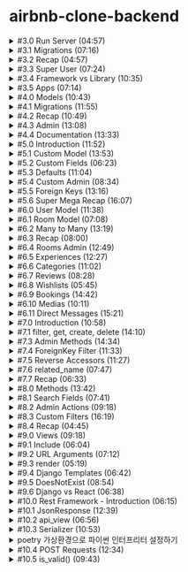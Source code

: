 # airbnb-clone-backend

<details>
<summary> #3.0 Run Server (04:57)
</summary>

**서버 키는 법**

airbnb-clone-backend 폴더 위치 아래에서 터미널을 킨 후 `poetry shell`로 `django` 가상환경으로 들어가준다.
그 다음 `python manage.py runserver` 명령어를 터미널에서 실행해준다.

**서버 닫는 법**

`Ctrl + C`로 중지한다.

</details>

<details>
<summary>
#3.1 Migrations (07:16)
</summary>

**admin page**

/admin/ 페이지로 가려함.

- /admin/ 페이지가 접속이 안되는 경우
  DB에 django_session 이라는 테이블이 없기 때문이다.

서버를 열면서 생긴 'db.sqlite3' 폴더는 DB파일인데 비어있다.

- migration 작업을 통해 문제 해결
  migration은 DB의 state를 수정하는 작업을 의미한다.

  ![Alt text](img/1.png)

  18개의 migration이 있다.

  `python manage.py migrate` 명령어를 터미널에 실행시켜 문제를 해결한다.

  ![Alt text](img/2.png)

- /admin/ 페이지 로그인 시 로그인 오류화면을 볼 수 있음

![Alt text](img/3.png)

</details>

<details>
<summary>
#3.2 Recap (04:57)
</summary>

**migration**

migration 파일에는 DB를 변화시킬 수 있는 python 코드가 들어있다.

이중에는 `auth-user`파일이 있을 것이다. 유저 저장 테이블이다.

</details>

<details>
<summary>
#3.3 Super User (07:24)
</summary>

**관리자 페이지**

터미널을 하나 더 열고 `django` 가상환경으로 들어가준 뒤 `python manage.py createsuperuser`를 실행한다.

비밀번호 설정 시 유효성 검사를 자동으로 해줌을 볼 수 있다.

![Alt text](img/4.png)

`/admin/`으로 들어가 설정한 아이디 비번을 입력하면 관리자 페이지를 볼 수 있다.

![Alt text](img/5.png)

관리자 페이지에서 본인 계정의 비밀번호 변경, 다른 유저의 비밀번호 변경, 유저생성, 그룹생성 등의 작업을 할 수 있다.

</details>

<details>
<summary>
#3.4 Framework vs Library (10:35)
</summary>

**라이브러리와 프레임워크의 차이 설명**

우리가 import를 통해 `라이브러리`를 호출한다.

`프레임워크`는 우리가 쓴 코드를 호출한다.

config폴더의 `setting.py` 파일의 내용을 수정함으로써 사용자의 코드에 맞춰 웹페이지의 내용이 바뀌는 것을 볼 수 있다.

![Alt text](img/6.png)

(프레임워크의 특징이다)

</details>

<details>
<summary>
#3.5 Apps (07:14)
</summary>

**장고의 프로젝트는 application들로 이루어져 있다**

Airbnb를 예시로 든다.

(`room`)숙소 정보와 (`user`)숙소 주인정보나 고객정보를 위한 로직을 같은 파일에 두지 않고 따로 둘 것이다.

`room`을 업로드하고 수정하고 삭제하는 등의 로직과 정보를 DB에 저장하고 변경사항을 적용해야한다.

`user`들이 소통하고 본인의 숙소페이지를 관리하고 본인의 예약정보를 관리하고, DB에 정보를 저장하고 변경사항을 적용해야한다.

</details>

<details>
<summary>
#4.0 Models (10:43)
</summary>

**장고의 프로젝트는 application들로 이루어져 있다**

django가상환경에서 다음 명령어를 터미널에 입력한다.
`python manage.py startapp 어플리케이션_이름`

'어플리케이션\_이름'에 해당하는 폴더가 만들어진다.

house 어플리케이션에 대한 데이터의 detail을 `models.py`에 작성한다.

파일을 수정하고 저장하여도 자동으로 서버가 재시작 되지 않는데 django가 아직 house 어플리케이션에 대해 모르기 때문이다.

config폴더의 `setting.py`파일에 `INSTALLED_APPS`에 우리가 만든 어플리케이션을 추가한다.
![Alt text](img/7.png)

`"houses.apps.HousesConfig"` 추가하기

</details>

<details>
<summary>
#4.1 Migrations (11:55)
</summary>

**Migrations**

django는 자동으로 admin 패널을 우리의 데이터로 생성해준다.

house폴더 아래에 있는 `admin.py`파일에 다음코드를 추가해준다.

```python
@admin.register(House)
class HouseAdmin(admin.ModelAdmin):
    pass
```

House라는 모델을 추가해주는 것을 볼 수 있다.

![Alt text](img/8.png)

하지만 눌러보면 table이 없다는 오류가 뜬다.

직접 migration을 함으로써 table을 만들어 줄 수 있다.

새로운 터미널을 열고 django가상환경상태에 진입한 후, `python manage.py makemigrations` 명령어를 입력한다.

![Alt text](img/9.png)

house 폴더 아래에 migration 폴더가 생겼고, 그 안에 '0001_initial.py'파일이 생겼다.

![Alt text](img/10.png)

변경된 데이터베이스를 적용하기 위해 `python manage.py migrate` 명령어를 입력해준다.

![Alt text](img/11.png)

그러면 이제 Houses를 눌렀을 때 migrate한 데이터베이스가 보인다.

![Alt text](img/12.png)

'ADD HOUSE' 버튼을 눌러 예전에 미리 설정해두었던 db자료형에 맞춰 내용을 추가할 수 있다.

![Alt text](img/13.png)

Houses에 내용물을 하나 추가하고 서버를 껐다키면 전에 추가했었던 내용이 살아있는 것을 확인할 수 있다.

![Alt text](img/14.png)

</details>

<details>
<summary>#4.2 Recap (10:49)</summary>

기존에 설치된 앱과 새로만들어 추가한 앱을 분리하여 따로 합쳐준다.

`INSTALLED_APPS = SYSTEM_APPS + CUSTOM_APPS`

migration을 테스트해보기위해 house폴더 아래에 있는 `models.py`에서 'price'를 'price_per_night'로 바꾼 후 변경사항을 적용시키기 위해 migration을 해준다.

![Alt text](img/15.png)

migration폴더 아래에 새로운 파이썬 파일이 생기고 변경사항이 기록된다.

![Alt text](img/16.png)

변경사항을 `python manage.py makemigrations`로 등록해주고, `python manage.py migrate`로 적용해준다.

![Alt text](img/17.png)

적용된 모습이다.

</details>

<details>
<summary>#4.3 Admin (13:08)</summary>

**admin 패널 추가설정하기**

admin패널에 들어가면 Houses 클래스로부터 만들어진 항목의 이름이 'House object(1)' 로 보인다.

model.py에서 House클래스에 `__str__()` 메소드를 수정해줌으로써 우리가 원하는 형태로 보이게 할 수 있다.

```
    def __str__(self):
        return self.name
```

admin.py에서 `list_display=[]`에 데이터 속성이름을 적어주면 해당 속성들을 미리보기 가능하다.

```
    list_display = [
        "name",
        "price_per_night",
        "address",
        "pets_allowed",
    ]
```

`list_filter=[]`를 추가해주면 오른쪽에 필터목록을 볼 수 있다.

![Alt text](img/18.png)

```
    list_filter = [
        "price_per_night",
        "pets_allowed",
    ]
```

`    search_fields = ["address"]`이 코드를 추가 함으로써 주소를 기준으로 검색할 수 있는 검색창이 생긴다.

`"address_startwith"`를 집어넣으면 검색키워드로 시작하는 것만 뜨고, 그냥 `"address"`만 넣으면 키워드가 중간에 들어있어도 모두 검색된다.

</details>

<details>
<summary>#4.4 Documentation (13:33)</summary>

**Documentation**

[장고문서](https://docs.djangoproject.com/en/4.2/ref/models/fields/)

Documents를 통해 admin패널에서 도움말, 데이터 이름, 데이터 숨기기, 리스트상태에서 수정가능하게 하기 등등의 많은 기능을 적은 코드로 사용할 수 있다.

It's insane~

</details>

<details>
<summary>#5.0 Introduction (11:52)</summary>

**User Applications 환경설정\_0**

인터프리트 설정을 poetry환경으로 잡아준다.

그러면 django 임포트할때 밑에 경고물결줄이 안뜬다.

</details>

<details>
<summary>#5.1 Custom Model (13:53)</summary>

**User Applications 환경설정\_1**

[Documents Link](https://docs.djangoproject.com/en/4.2/topics/auth/customizing/#substituting-a-custom-user-model)

`python manage.py startapp users`로 새로운 커스텀 유저를 만들어준다.

기존 유저의 모든 것을 상속받아야함.

1.  `AbstractUser`의 모든 것을 상속받은 `User`를 커스터마이징하고,

2.  커스터마이징한 `User`를 Django에게 사용하겠다고 인지시켜야한다.

    2-1. 링크에서 추가해야하는 코드를 `setting.py`에 추가한다.

    2-2. user application을 설치해야하므로 `CUSTOM_APPS`에 추가해준다.

    2-3. 커스텀 USER를 만들었는데 이미 옛날에 만들어둔 USER와 충돌을 일으키기 때문에 서버를 끄고 DB를 삭제해준다. "db.sqlite3"을 삭제한다. 서버 재실행해준다.

    2-4. 그리고 houses에 있는 migrations 파일도 지워준다.(0001\_.... 이렇게 생긴 파일들). (폴더와 `__init__.py` 파일은 살려둠)

    2-5. `python manage.py makemigrations`를 해준다.

    ![Alt text](img/19.png)

    2-6. `python manage.py migrate`로 새정보로 업데이트해주고, 동기화된다.

3.  user모델을 admin패널에 추가한다.

    3.1 users폴더에 admin.py에 내용을 추가해준다.

    3.2 다시 페이지를 리로드하면 로그인을 다시해야하는데, DB를 지웠기 때문에 세션이 종료된 것이고, user로 새로 생성해 줘야한다.

    따라서 `python manage.py createsuperuser`로 user계정을 새로 만들어준다.

![Alt text](img/20.png)

유저가 분리되어 보인다. 이전에는 Groups와 같이 있었다.

</details>

<details>
<summary>#5.2 Custom Fields (06:23)</summary>

**Custom User Model**

파이썬 코드에 있는 모델 구조와 DB구조를 서로 동기화 하기 위해 추가작업(기본값 넣어주기 등의 작업)을 해줘야 한다.

만약 'is_host'필드에 기본값을 지정해주지 않고 `python manage.py makemigrations`를 해주면 동기화를 위한 오류를 발생시킬 것이다.

![Alt text](img/21.png)

추가한 'is_host' 필드는 기본값없이 Nill 값으로 추가가 불가능하다는 오류이다.

옵션1. 일회성 기본값제공하기. 하지만 기존 행들의 이 열 값들이 모두 null값이 된다.

옵션2. 이 작업을 중지하고 models.py에서 기본값을 지정해준다.

2번을 선택하여 추가작업을 해줄 것이다.

</details>

<details>
<summary>#5.3 Defaults (11:04)</summary>

**Adding Default**

DB를 수정하여 기존에 있었던 필드가 사라지면 원래 있어야 할 것이 없어져서 오류가 발생한다.

default 값이 필요한 필드에 default값을 넣어주고 makemigrations를 해준다.

웹에서 유저를 클릭하여 들어가보자.

하지만 필드가 non-editable 상태여서 오류가 발생하는 것을 볼 수 있다.

다음 강의에서 해결한다.

</details>

<details>
<summary>#5.4 Custom Admin (08:34)</summary>

**Admin pages modify**

어드민 페이지를 수정하였다.

</details>
<details>
<summary>#5.5 Foreign Keys (13:16)</summary>

**유저 연동시키기(model연결시키기)**

ForeignKey를 사용하여 사용자를 연결한다.

만약 사용자가 지워지면 어떻게 처리할 것인지 정해주어야만 한다.

NULL로 처리해줄 수 있다. 하지만 그 유저가 만든 house가 주인이 없는 채로 남아있으면 안됨으로 house도 같이 delete해주기 위한 CASCADE를 쓴다. `on_delete=models.CASCADE`

그 다음 db.sqlite3과 migrations 폴더에 있는 파일들을 모두 지워준다.(`__init__.py` 빼고)

초기화 해주는 과정이다.

초기화가 되었기 때문에 makemigrations, migrate, createsuperuser를 다 해준다.(jeongyeon, 123)

웹페이지에 들어가서 house에 추가를 해주면 아래에 새로운 필드가 생긴 것을 확인할 수 있다.

![Alt text](img/23.png)

박스를 클릭하면 사용자를 선택해줄 수 있다. 초기여서 '-----'와 'jeongyeon' 2개만 있다.

house가 user의 ForeignKey를 가지고 있다고 알려주었기 때문에 models를 연결할 수 있었다.

PositiveIntegerField를 사용하게되면 단순히 숫자를 저장하기만 한다. 하지만 ForeignKey를 사용하면 Django에게 참조하고 싶은 model을 알려줌으로써 연결을 해준다.

</details>

<details>
<summary>#5.6 Super Mega Recap (16:07)</summary>

**관계형DB를 Django에서 다루기**

사용자를 예시로 user테이블과 house테이블을 연결하였다.

만약 user테이블에있는 user가 하나 사라진다면, 그 user와 연관된 house를 어떻게 처리할 것인지가 문제가 된다.

house를 같이 삭제시키는 방법과 house의 user정보를 null로 만들어버리는 방법 2가지가 있다.

extensions에서 sqlite viewer를 설치하면 django의 sqlite db를 시각화해서 볼 수 있다.

다음에 model들을 생성할 것이기 때문에 house폴더를 삭제시켰다. 그리고 setting.py에서 custom_apps에 있는 house도 지워준다.

그다음 migration폴더에 있는 것도 지워서 초기화 해준다.

</details>
<details>
<summary>#6.0 User Model (11:38)</summary>

**최종 프로젝트에서 사용할 model만들기**

user 모델을 확장하였음

</details>
<details>
<summary>#6.1 Room Model (07:08)</summary>

**최종 프로젝트에서 사용할 model만들기**

rooms 모델을 새로 만들어줌

콘솔창에 `python manage.py startapp rooms`를 쳐서 새 모델을 만들어 주고, Config폴더에 있는 settings.py에 CUTSTOM_APPS에 `"rooms.apps.RoomsConfig",` 을 추가한다.

many-to-many 것들을 위해 나머지는 다음강의에

</details>
<details>
<summary>#6.2 Many to Many (13:19)</summary>

**최종 프로젝트에서 사용할 model만들기**

many to many 의 의미를 알기 위해서는 Many to one, One to many의 의미를 알아야 한다.

- room1, room2, room3 -> user1 (Many to one)

- user1 -> room1, room2, room3 (One to many)

Amenty model이 many to many relationship을 가진다.

Amenity1, Amenity2, Amenity3 => room1, room2, room3

그리고 반복을 피하기 위해서 생성된 날짜, 변경수정된 날짜를 저장하는 필드를 하나 만들어준다.

여기서 `auto_now_add=True`를 해주게 되는데 처음 생성되었을 때 날짜를 넣어주는 기능이다.

update는 `auto_now=True`를 넣어줘서 저장될 때마다 시간이 기록되게 한다.

근데 여기서 만들고 있는 시간 저장기능은 다른곳에서도 똑같이 사용될 것이다. 그러면 반복적으로 같은 코드를 사용해줘야하는데 이 중복되는 것을 막기 위해서 새로운 application을 만들어줄 것이다.

콘솔에 `python manage.py startapp common`으로 공통 코드를 위한 새 application을 만들어준다.

이 새로 만들어준 common모델에는 추상모델을 만들어준다. 이 모델은 db에 추가하지 않고 다른 모델에서 재사용하기 위한 모델이다. 이것은 blueprint같은 모델이다.

만들어준 common 모델에 아래부분에

```(python)
class Meta:
    abstract = True
```

을 적어준다면 django는 이 모델에 대해서 쓸모없는 db를 만들어내지 않는다.

사용하기 위해서는 사용하고자 하는 모델에 임포트를 먼저 한 후 `from common.models import CommonModel` 시작할 때 modles.Model부분을 `CommonModel` 로 바꿔적어주면 된다.

</details>
<details>
<summary>#6.3 Recap (08:00)</summary>

**최종 프로젝트에서 사용할 model만들기**

만든 rooms와 amenities를 웹상에서 확인해봄.

db에서 직접 확인해보면 생성날짜 수정날짜도 확인할 수 있다.

</details>
<details>
<summary>#6.4 Rooms Admin (12:49)</summary>

**최종 프로젝트에서 사용할 model만들기**

room과 amenity의 이름 수정

그리고 Amenity모델을 자동으로 복수형으로 표시하는 django의 기능 중 Amenitys라고 잘못된 복수형을 다음 코드로 바로잡아준다.

```(python)
class Meta:
    verbose_name_plural = "Amenities"
```

admin.py에서 목록에서 어떻게 보일지, 어떤 필터 적용기준으로 보여줄지 패널에서 시각화 할 수 있다.

</details>
<details>
<summary>#6.5 Experiences (12:27)</summary>

**최종 프로젝트에서 사용할 model만들기**
experience창 만들기

</details>

<details>
<summary>#6.6 Categories (11:02)</summary>

**최종 프로젝트에서 사용할 model만들기**
category 연결 만들기

</details>
<details>
<summary>#6.7 Reviews (08:28)</summary>

**최종 프로젝트에서 사용할 model만들기**
review 테이블만들기

</details>
<details>
<summary>#6.8 Wishlists (05:45)</summary>

**최종 프로젝트에서 사용할 model만들기**
wishlist 만들기

</details>

<details>
<summary>#6.9 Bookings (14:42)</summary>

**최종 프로젝트에서 사용할 model만들기**
booking 만들기

-> rooms, experiences 2개 모두 예약할 수 있는 booking기능을 만들 것이다. 2개중 선택을 할 수 있도록 choice클래스를 하나 만들어준다.

booking에서 check_in, check_out을 만들어 줄 때에는 DB에 시간을 포함하여 저장할 것인지 날짜만 저장할 것인지를 우리가 정하여 만들어줘야 한다.(여기서는 날짜만 저장하기로 함)

</details>
<details>
<summary>#6.10 Medias (10:11)</summary>

**최종 프로젝트에서 사용할 model만들기**
Media 만들기

OneToOneField를 만들었는데 고유한 것을 연결할 때 사용하였다.(드물게 사용함)

</details>

<details>
<summary>#6.11 Direct Messages (15:21)</summary>

**최종 프로젝트에서 사용할 model만들기**
direct_messages 만들기

dms로 이름지어도 되어서 그렇게 했음

application이름은 해당 모델의 폴더 아래에 app.py에서 name을 수정함으로서 바꿀 수 있다.

admin패널에서 추가적으로 문자 개수, 채팅방에 참여하고있는 사람수, 개시한 방에 평점 등의 추가적인 속성을 넣어줄 수 있을 것이다.

</details>
<details>
<summary>#7.0 Introduction (10:58)</summary>

**Django의 ORM**

콘솔창에서 shell로 db와 소통할 것이다.

`python manage.py shell`

models를 통해 db에 접근한다.

db에 있는 모든 room찾기

`from rooms.models import room`

`Room.objects.all()`

어떠한 속성으로도 찾을 수 있다.

`Room.objects.get(name="서울집")`

.get 뿐만아니라 .create, .filter도 있다

`room = Room.objects.get(name="서울집")`

처럼 변수에 저장하고

`room.created_at`,`room.name`,`room.id`등의 명령어를 입력할 수 있다.

`room.price = 2000`으로 하고 `room.save()`를 하게되면 db가 업데이트된다. 심지어 updated_at에 시간이 반영된다. 하지만 국제표준시간 기준이여서 9시간 느리게 보인다.

</details>

<details>
<summary>#7.1 filter, get, create, delete (14:10)</summary>

**ORM 용어들**

- `.get()` 특정한 object 하나만 찾고 싶을때

  `Room.objects.get(pk=1)` primary key 1로 찾을때

- `.filter()` 필터적용하여 가져오기

  - `Room.objects.filter(pet_friendly=True)`
    'pet_friendly'를 필터적용하여 가져오면 결과값 개수가 1개 이상이므로(0개가 나올 수 있음) `.filter()`를 사용해야한다. 만약 `.get()`을 사용하면 오류가 날 것이다.

  - filter는 유용하다. '속성'+ '\_\_필터값' 형식으로 underscore를 이용한다.

  - 부등호도 사용하다.

  `Room.objects.filter(price__gt=15)`

  - 검색어도 사용가능하다('seoul'이 들어간 방만 찾기 같은 행위)

    `Room.objects.filter(name__contains="서울")`

    `Room.objects.filter(name__startswith="서울")`

- `.all()` 모든것을 보여줌

- `.create()` db내용물 생성하기

  괄호안에 속성값을 잘 넣어줘야한다.

  `Amenity.objects.create(name="Amenity from the Console",  description="cool")`

- `.delete()` 선택한 db값을 삭제할 수 있다.

  `.get()`으로 삭제하고싶은 것을 고르고 삭제해준다.
  `Amenity.objects.get(pk=4).delete()`

      </details>

  <details>
  <summary>#7.2 QuerySets (07:01)</summary>

**QuerySets은 무엇인가**

연산자를 함께 묶어주는 역할을 한다.

filter 사용시 여러 속성을 ','로 묶어줄 수 있다.

db와 소통하지 않고 db에 있는 모든 데이터를 몽땅 꺼내온다.

QuerySet은 구체적으로 요청받을 때만 데이터를 제공할 것이다.

명령을 즉시 실행시켜주지 않고 데이터를 요청할 때만 제공한다.

1. 게으르기 때문에 db를 힘들게 하지 않는다.

2. 서로다른 QuerySet들을 연결할 수 있다.

all같은 db를 힘들게 할 수 있는 명령어를 실행한다면 db를 바로 다 보여주지 않고 QuerySet형태로 짧게 보여준다.

</details>

<details>
<summary>#7.3 Admin Methods (14:34)</summary>

**lookup 무엇인가**

"\_\_"연산자는 lookup연산자라고 부른다.

[Documentation link](https://docs.djangoproject.com/en/4.1/ref/models/querysets/#field-lookups)

QuerySet을 반환하는 메소드도 있고, 반환하지 않는 메소드도 있다.

새로운 db 콘솔 지식을 통하여 admin 패널에서 더 많은 것을 할 수 있다.

예를들면 .count()메소드를 통해 얼마나 많은 요소들이 있는지를 표시해줄 수 있다.

`"total_amenities",`이 항목을 rooms의 admin.py에 추가할 것이다. 하지만 이것은 미리 만들어주지 않았기 때문에 오류가 발생한다.(Room클래스의 메소드로 찾아내려 한다.)

2가지 방법이 있다.

1. 직접 model에 메소드를 추가하기. ORM을 이용하는 방법이다.

2. admin.py에 직접 메소드를 만들어주기. 메소드는 self뿐만 아니라 room도 매개변수로 갖게된다.

1번방법은 room에 항상 total_amenities메소드가 따라다닐 것이다. room을 쓸때마다 total_amenities도 필요하다면 1번방법이 좋다. 2번방법은 관리자 패널에서만 확인할 수 있다. 다른곳에서는 전혀 필요없고, 관리자 패널에만 필요하다면 2번방법이 좋을 수 있다.

```
#(admin.py)
def total_amenities(self, room):
    return room.amenities.count()
```

```
def total_amenities(self):
    return self.amenities.count()
```

이렇게 해줌으로서 count()메소드로 amenities개수를 표현해줄 수 있다.

</details>
<details>
<summary>#7.4 ForeignKey Filter (11:33)</summary>

**foreignKey로 필터링하기**

reverse accessors : 관계를 뒤집어서 접근하도록 하는 것.

사용하는 이용 : 반대방향으로 원하는 정보를 찾을 때

room 모델은 user모델을 foreignKey로 포인팅하고 있다.

reverse란 user를 가리키고 있는 model을 찾기 위한 것. 반대방향으로 원하는 것을 찾아가는 것.

예를 들어 room.owner은 room에서 user를 찾아내는 것이다. 근데 user에서 room을 찾아내는 방법, 이것이 reverse이다.

`Room.objects.filter(owner__username="jeongyeon")`

이런식으로 작성하면 해당 유저의 모든 room을 QuerySet으로 보여준다.

`Room.objects.filter(owner__username__startswith="j")`

이런것도 가능하다(~로 시작하는 것 찾기 필터)

이런 기능이 반복적으로 많이 필요한 경우가 있다. 예를들어 인스타그램에서 creater가 사진을 올리는 기능이 있고 그 creater를 클릭하여 그사람이 올린 사진들을 보는 행위 reverse가 있는데 둘다 반복적으로 많이 쓰이는 기능이 될 것이다.

room.owner.username은 가능하다. 방을 업로드한 유저의 이름을 보는 기능이다. 하지만 반대로 유저의 이름을 기준으로 그 유저가 올린 방을 모두 찾아보는 기능 user.rooms 이러한 기능은 만든적이 없다. reverse로 찾아야 하는 것이다. 하지만 코드를 손봐서 기능을 만들어 줄 수 있다.

</details>
<details>
<summary>#7.5 Reverse Accessors (11:27)</summary>

**Reverse Accessors**

콘솔에서 User를 임포트해와서 pk=1을 me라는 변수에 저장하자.

`dir(me)`를 통해 많은 메소드와 속성을 볼 수 있다.

`~_set`이라는 것이 많다. 이것이 reverse accessors이다.

`me.room_set.all()`을 입력하면 해당 유저의 모든 room을 보여준다.

새로운 유저를 만들어주자. (admin, adminpw1234) 방하나를 admin의 방으로 바꿔준다.

다시 명령어를 입력하면 방이 하나 없어져있다.

규칙 : ForeignKey는 매번 `_set`속성을 받는다.

review에서도 user와 연결시 ForeignKey를 사용했다. 따라서 `me.review_set`이 가능하다.

</details>
<details>
<summary>#7.6 related_name (07:47)</summary>

**Reverse Accessors 이름 커스터마이징**

A가 B에 대한 ForeignKey를 만들었다면 B는 A_set을 갖는다.

`user.room_set()`을 더이상 하지않고 `user.rooms`을 하도록 만들려면 rooms의 models.py에서 Room 클래스의 owner설정에서 `related_name="rooms",`을 추가하면 된다.

추가후 makemigrations, migrate을 해줘야 적용이 된다.(ORM shell콘솔도 껐다 켜준다.)

ForeignKey뿐만 아니라 ManyToMany도 바꿔줄 수 있다. 바꿀 수 있는건 모두 바꿔준다.

</details>

<details>
<summary>#7.7 Recap (06:33)</summary>

**Reverse Accessors 복습**

이미 만들어 놓은 속성이나 메소드를 반대방향으로 호출하고 싶을 때 추가적으로 만들지 않고도 사용가능한 기능.

related_name으로 이름을 바꿔줄 수 있다.

</details>
<details>
<summary>#8.0 Methods (13:42)</summary>

**리뷰 평균내서 보여주기**

일단 room에서 review를 볼 수 있게 메소드를 하나 만든다. 프론트에서 보여줄 목적도 있다.

```
def rating(room):
    return room.reviews.count()
```

이런식으로 ORM문법을 이용해 return값을 만들어준다.

```
for review in room.reviews.all().values("rating"):
```

for문으로 필요한 모든 리뷰를 불러올때 그냥 `.all()`을 해버리면 db가 고생을 한다. 따라서 뒤에 `.values("rating")`을 붙여서 필요한 값만 가져오도록 최적화를 해준 것이다.

</details>
<details>
<summary>#8.1 Search Fields (07:41)</summary>

**검색 필드**

room의 admin.py에 
```
search_fields = ("name", "price",)
```
를 추가하게되면 admin패널의 room에서 검색필드가 생성된다.

그리고 방의 이름이나 가격으로 방을 검색해볼 수 있다.

이러면 기본적으로 검색한 내용이 우리가 선택한 항목에 있는지 확인한다.

startswith 키워드는 앞에 `^`를 넣어주면 사용할 수 있다. (~로 시작하는 것 검색하기)

```
search_fields = ("^name", "^price",)
```

완전히 똑같은 것을 찾아주고 싶을 때는 `=`를 앞에 넣어주면 된다.

```
search_fields = ("=name", "=price",)
```

만약 사용자 이름으로 찾고 싶다면

```
search_fields = ("owner__username",)
```

이처럼 장고가 기본으로 제공하는 기능을 사용하여 만들어줄 수 있다.

Foreign Key를 이용하여 검색하는 방식이다. owner는 room model의 한 요소로 user로부터 관계되는 값이다.

</details>

<details>
<summary>#8.2 Admin Actions (09:18)</summary>

room을 삭제하려하면 장고는 연결된 관계같은 것들이 같이 삭제되거나 변경되는지 한눈에 보여주는 페이지를 띄워준다.

**admin action 추가하기**

admin action은 3개의 파라미터로 구성된다. 

1. 액션을 호출하는 클래스 
2. request객체
3. queryset 선택한 모든 객체를 반환
```
@admin.action(description="Set all prices to zero")
def reset_prices(modle_admin, request, queryset):
    print(modle_admin)
    print(dir(request))
    print(queryset)
```

위와 같이 체크박스에 선택한 room들을 queryset을 출력하여 확인해 볼 수 있다.

우리가 만들려는 기능은 선택한 방들의 가격을 0으로 바꾸는 것이다.

```
def reset_prices(modle_admin, request, rooms):
    for room in rooms.all():
        room.price = 0
        room.save()
```
</details>
<details>
<summary>#8.3 Custom Filters (16:19)</summary>


**나만의 필터 만들기**

admin.py에 클래스 내부에 `list_filter=(rating)`처럼 만들면 해당 필드명으로 필터를 만들 수 있었다.

관계, Foreign Key로도 필터를 만들 수 있다. User로 만들어보자

```
    list_filter = (
        "rating",
        "user__is_host",
        "room__amenities",
        "room__pet_friendly",
    )
```

이런식으로 Foreign Key로 관계를 통해 필터를 만들어 줄 수 있다.

Foreign Key의 또 다른 Foreign Key로도 필터를 만들어줄 수 있다.

리뷰에서 특정 단어를 포함하는 것만 보여주도록 필터를 만들어볼 수도 있다.

```
# SimpleListFilter를 상속받는다.
class WordFilter(admin.SimpleListFilter):
    # 필수 - 필터제목
    title="Filter by words!"
    # 필수 - URL에 뜨는 내용 'potato=어쩌구' 이렇게 URl에 나옴
    parameter_name="potato"
    # 필수 - 필터 내용이 어떤 것이 나와야하는지 Override되야하는 lookup method
    # 튜플 리스트를 반환해야한다.
    def lookups(self, request, model_admin):
        # 두번째 튜플요소를 화면에 보여준다.
        return [
            ("good", "Good"),
            ("oh", "Oh"),
            ("wow","Wow")
        ]
    # 필터를 거친 결과물을 보여주는 메소드
    def queryset(self, request, reviews):
        # request에 GET을 사용할 것이다.
        # 바뀐 url을 읽어서 값을 뽑아올 수도 있지만 self를 이용하여 값을 가져올 수 있다.
        word = self.value()
        if word:
            # 리뷰 내용물에 word와 같은 값을 뽑아준다.
            return reviews.filter(payload__contains = word)
        else:
            return reviews
```

이런식으로 직접 구현하여 단어가 들어있는지 여부로 필터를 만들어줄 수 있다.

여기서 3점미만은 bad, 3점 이상은 good 리뷰인 것으로 판단해주는 필터를 만들어보자.

```
# 3점미만은 bad, 3점 이상은 good로 나눠주는 필터
class good_or_bad(admin.SimpleListFilter):
    title = "3점미만 = bad, 3점이상 = good"
    parameter_name = "good_or_bad"
    def lookups(self, request, model_admin):
        return [
            ("good","good"),
            ("bad","bad"),
        ]
    def queryset(self, request, reviews):
        feel = self.value()
        if feel == 'good':
            return reviews.filter(rating__gte = 3)
        elif feel == 'bad':
            return reviews.filter(rating__lt = 3)
        else:
            return reviews
            
```

</details>
<details>
<summary>#8.4 Recap (04:45)</summary>


**Recap**

검색창 필드 `search_fields`, 사용자 액션 `@admin.action`, 사용자 지정 필터 3가지를 만들어 보았다.

</details>
<details>
<summary>#9.0 Views (09:18)</summary>


**Views**

config 폴더의 urls.py파일에서 url로 접속하면 어떻게 어디로 보낼지를 정해줄 수 있다.

view는 유저가 특정 url에 접근했을 때 작동하게되는 함수이다. 만들어 놓은 rooms, houses 등에 views.py가 하나씩 다있다.

views.py를 url에 import해올 것이기 때문에 굳이 views라는 이름을 갖을 필요는 없다. 다른 이름으로 해도 된다.

```
# rooms > views.py
from django.http import HttpResponse

# Create your views here.
def say_hello(request):
    return HttpResponse("hi")
```

기본적으로 view에서 함수를 만들면 request를 파라미터로 만들어줘야한다.
장고에서 기본적으로 제공하는 파라미터이기 때문이다. 

```
# url.py
from django.contrib import admin
from django.urls import path
from rooms.views import say_hello

urlpatterns = [
    path('admin/', admin.site.urls),
    path('rooms', say_hello)
]
```

이렇게 코드를 짠 후 `http://127.0.0.1:8000/rooms`로 접속하면 return 값인 hi가 출력된 것을 볼 수 있다.


</details>
<details>
<summary>#9.1 Include (06:04)</summary>


**URL들을 개별 파일로 만들 것이다.**

rooms의 url을 분리된 파일로 바꿀 것이다.

각 application의 url파일에 각 url들을 분리시켜줄 것이고 config로 묶어줄 것이다.

urls.py에 include를 임포트 해온 뒤, 우리가 원하는 url 주소로 이동할 때 include를 통해 각 어플리케이션의 url파일로 이동하게 할 것이다.

`path('rooms/', include("rooms.urls"))`

```
from django.urls import path
from . import views

urlpatterns = [
    path("",views.say_hello),
]
```

include를 통해 넘어가면 위처럼 세부 경로에 따라 어떤 화면을 view해줄지 정해줄 수 있게 된다. 지금은 room/ 까지만 만들어 둔 형태이다.

</details>
<details>
<summary>#9.2 URL Arguments (07:12)</summary>


**URL의 변수를 참조하자**

`path("<int:room_id>",views.see_one_room)`

꺽쇠 안에 `변수 자료형:변수명` 형식으로 써주면 url의 값을 변수로 사용할 수 있다. 여기서 int 자료형을 사용하였기 때문에 문자열을 url 뒤에 써주게 되면 오류를 자동으로 저료형 검사를 하여 띄워준다.

사용하는 url `views.see_one_room` 함수에는 변수를 매개변수로 받아줘야한다.

```
def see_one_room(request,room_id):
    return HttpResponse(f"see room with id: {room_id}")
```

</details>

<details>
<summary>#9.3 render (05:19)</summary>


**랜더링하기**

`render` 의 첫번째 매개변수는 request, 두번째 매개변수는 템플릿 이름이 들어온다. 세번째는 데이터를 넘겨줄 것을 넣어준다.

```
def see_all_rooms(request):
    rooms = Room.objects.all()
    return render(request, "all_rooms.html",{"rooms":rooms, 'title':'hello! this title comes from django!'} )
```

그리고 템플릿 폴더를 만들어 두고 그 안에 명시한 html파일을 만들어 내용을 적어준다. 세번째 매개변수로 넘겨받은 데이터를 사용하고자 하면 플라스크처럼 `{{}}`를 사용해준다

`<h1>{{title}}</h1>`

</details>

<details>
<summary>#9.4 Django Templates (06:42)</summary>


**템플릿에서 각 방 표시하기**

플라스크와 같은 문법을 사용해준다.

```
<h1>{{title}}</h1>

<ul>
{% for room in rooms %}
<li><a href="/rooms/{{room.pk}}">
    {{room.name}}</br>
    {%for amenity in room.amenities.all %}
    <span>- {{amenity.name}} </br> </span>
    {%endfor%}</a>
</li>
{%endfor%}
</ul>
```
`a` 태그를 사용하여 해당 방의 primary key를 링크로 걸어 방으로 넘어가게 만들어 주었다.

</details>

<details>
<summary>#9.5 DoesNotExist (08:54)</summary>


**한개의 방을 보기 위한 코드 작성하기**

```
def see_one_room(request,room_pk):
    room = Room.objects.get(pk=room_pk)
    return render(request, "room_detail.html",{'room':room,})
```

ORM을 활용하여 room의 세부 정보들을 가져와 room이라는 변수로 html파일로 넘겨준다.

```
<h1>{{room.name}}</h1>
<h3>{{room.country}}/{{room.city}}</h3>
<h4>{{room.price}}</h4>
<p>{{room.description}}</p>
<h5>{{room.category.name}}</h5>
```

room의 detail들을 메서드 형태로 가져오고, foreign키로 묶여있는 카테고리도 `room.category.name` 이런식으로 쉽게 가져올 수 있다.

**try except 로 예외처리하기**

만약 room_pk값으로 존재하지 않는 방의 정보를 요구할 때는 `404 not found`를 띄워 존재하지 않는 방이라고 알려야 한다.

try except문으로 예외처리를 해주고 프론트에서도 처리를 해준다.

```
def see_one_room(request,room_pk):
    try:
        room = Room.objects.get(pk=room_pk)
        return render(request, "room_detail.html",{'room':room,})
    except Room.DoesNotExist:
        return render(request, "room_detail.html",{'not_found':True,})
```

만약 존재하지 않는 방이라면 `not_found`라는 변수에 `True`를 담아 보낸다.

```
{% if not not_found %}

    <h1>{{room.name}}</h1>
    <h3>{{room.country}}/{{room.city}}</h3>
    <h4>{{room.price}}</h4>
    <p>{{room.description}}</p>
    <h5>{{room.category.name}}</h5>
{% else %}
    <h1>404 Not Found 🤣</h1>
{% endif %}
```

프론트에서는 `not_found`변수의 부울값에 따라 렌더링을 다르게 해주면 된다.

</details>

<details>
<summary>#9.6 Django vs React (06:38)</summary>

**장고의 템플릿 vs 리액트**

장고 템플릿으로도 충분히 동적으로 만들 수 있지만 충분하지 않기 때문에 리액트를 사용할 것이다.

장고는 어드맨 패널과 ORM, JSON 전송에 사용할 것이고 화면구성(UI)에는 리액트를 사용할 것이다.

장고는 좋은 API서버이다. REST API는 장고의 REST framework이다.

</details>

<details>
<summary>#10.0 Rest Framework - Introduction (06:15)</summary>

**장고 rest 프레임워크**

오래되고 안정적인 프레임워크이고 장고를 사용하는 대부분의 회사의 표준이다.

`poetry add djangorestframework`

pip 말고 poetry를 통해 설치해줄 것이다. poetry 가상환경이 켜져있는 상태에서 설치해야한다.

설치 후 config폴더의 setting.py파일에 추가된 내용을 적어줘야한다.

`THIRD_PARTY_APPS = ['rest_framework',]`

`INSTALLED_APPS = SYSTEM_APPS + THIRD_PARTY_APPS + CUSTOM_APPS`

설치된 rest framework를 사용할 수 있게된다.

</details>
<details>
<summary>#10.1 JsonResponse (12:39)</summary>

**Json으로 응답 넣기**

react를 사용하고 장고의 템플릿 기능을 사용하지 않기로 하였으니 render는 지운다.

```
from django.http import JsonResponse
from .models import Category

def categories(request):
    all_categories = Category.objects.all()
    return JsonResponse(
        {
            'ok':True,
            'categories':all_categories,
            
        })
```

json을 웹페이지로 보낼 수 있는데 여기서 python객체를 json에 담아서 보내려면 serializable하지 않아서 오류가 뜨게 된다. 이 파이썬 객체를 json이 해독가능하게 바꿔줘야만 한다.

</details>

<details>
<summary>#10.2 api_view (06:56)</summary>

**파이썬 객체 json으로 바꿔주기**

```
from django.http import JsonResponse
from django.core import serializers
from .models import Category

def categories(request):
    all_categories = Category.objects.all()
    return JsonResponse(
        {
            'ok':True,
            'categories':serializers.serialize("json",all_categories),
            
        })
```

이렇게 번역해주는 serialize를 사용하면 json으로 바뀌어 잘 나오게 된다.

django serialization 프레임워크는 많은 기능을 제공하고 있지 않기 때문에 django rest 프레임워크를 사용할 것이다.

데코레이터를 이용한다. (`@admin.register~~~`)

```
from rest_framework.decorators import api_view
from rest_framework.response import Response
from .models import Category

@api_view()
def categories(request):
    return Response(
        {'ok':True,
        }
    )
```

`rest_framework`의 데코레이터의 `api_view`와 `Response`를 이용하면 rest framework 특유의 렌더링 방법으로 json을 보여준다. 하지만 아직 serialize되지 않았다.

</details>
<details>
<summary>#10.3 Serializer (10:53)</summary>

**Serialize 파이썬 객체 JSON으로 번역해주기**

```
from rest_framework import serializers

class CategorySerializer(serializers.Serializer):

    pk = serializers.IntegerField() 
    name = serializers.CharField(required=True)
    kind = serializers.CharField()
    created_at = serializers.DateTimeField()
```
직접 serializer를 구현해주었다.

```
from categories.serializers import CategorySerializer
from rest_framework.decorators import api_view
from rest_framework.response import Response
from .models import Category

@api_view()
def categories(request):
    all_categories = Category.objects.all()
    serializer = CategorySerializer(all_categories,many=True)
    return Response(
        {'ok':True,
        'categories': serializer.data,
        }
    )
```

구현한 serializer를 가져와 사용해줄 때, `many=true`를 해줘야 인자로 받은 파이썬 객체의 내용을 모두 받아드린다. 받아드린 파이썬 객체의 요소들을 보고 구현해 놓은 것만 번역하여 보여준다.

</details>

<details>
<summary>poetry 가상환경으로 파이썬 인터프리터 설정하기</summary>

1. 가상환경에서 `poetry env info`로 가상환경의 python.exe 파일의 주소를 알아낸다.

2. `Ctrl + Shift + P`로 파이썬 인터프리터를 설정해준다. 설정해줄때 1번에서 알아낸 주소를 복붙해주면 된다.

-> rest_framework 가 자동완성이 안되길레 사용한 방법

</details>

<details>
<summary>#10.4 POST Requests (12:34)</summary>

**GET 요청**

`/categories` 는 모든 카테고리를 보여준다. 하나만 보여주기 위해서 primary key 값을 url 뒤에 넣어서 만들어줄 것이다.

`/categories/1` 로 들어가면 pk값이 1인 카테고리를 보여준다.

먼저 urls.py에 `path("<int:pk>", views.category)` 추가한 후 views.py에 `category`함수를 만들어준다.

```
@api_view()
def category(request, pk):
    category = Category.objects.get(pk=pk)
    serializer = CategorySerializer(category)
    return Response(serializer.data)
```

![img](./readme_img/10.4-1.jpg)

정보를 조회하기 위한 GET요청에 관하여 처리하였다.

**POST 요청**

views.py에 `@api_view()` 괄호 부분에 `["GET","POST"]` 단순히 추가만 해줘도 POST 요청까지 한번에 처리해줄 수 있다.

```
@api_view(["GET","POST"])
def categories(request):
    all_categories = Category.objects.all()
    serializer = CategorySerializer(all_categories,many=True)
    return Response(serializer.data)

@api_view(["GET","POST"])
def category(request, pk):
    category = Category.objects.get(pk=pk)
    serializer = CategorySerializer(category)
    return Response(serializer.data)
```

![img](./readme_img/10.4-2.jpg)

심지어 아래부분에 POST요청을 위한 form도 제공해주는 것을 볼 수 있다.

그리고 코드를 request 유형에 따라 수정한후 웹페이지 아래에 있는 `POST` 버튼을 클릭하면 요청이 성공하는 것을 확인해볼 수 있다.

```
@api_view(["GET","POST"])
def categories(request):
    if request.method == "GET":
        all_categories = Category.objects.all()
        serializer = CategorySerializer(all_categories,many=True)
        return Response(serializer.data)
    elif request.method == "POST":
        return Response({'created':True})
```

![img](./readme_img/10.4-3.jpg)

만약에 유저로부터 POST요청을 받는 경우를 상세히 코드로 짜보려 한다.

```
{
"name": "test from 웹페이지 !!",
"kind": "rooms"
}
```

위 내용으로 post를 보내면 올바른 형식을 인지하고 요청이 성공하게 된다.

이 정보로 바로 데이터베이스를 수정하게 되면 편하겠지만 검증과정을 거치는 것이 좋다.

그리고 Serializer는 파이썬 객체를 json user word로 바꿔주는 것 뿐만 아니라 반대의 경우인 유저의 json user word를 파이썬 객체로 번역하는 것도 해준다!


</details>

<details>
<summary>#10.5 is_valid() (09:43)</summary>

**검증하기**

Serializer가 유저가 POST요청을 보낸 데이터를 검증하는데 도움을 줄 수 있다.

Serializer에게 파이썬 객체를 JSON으로 번역시키고 싶으면 인스턴스를 첫번째 인자로 주면된다.

`serializer = CategorySerializer(all_categories,many=True)`

Serializer에게 유저가 보낸 JSON을 파이썬 객체로 번역시키고 싶으면 `data=~~~`을 사용하면 된다.

`serializer = CategorySerializer(data=request.data)`

serializer에게 데이터의 형태를 미리 알려줬기 때문에 미리 알려준 데이터 형식을 알고 있다.

```
elif request.method == "POST":
    serializer = CategorySerializer(data=request.data)
    print(serializer.is_valid())
    print(serializer.errors)
    return Response({'created':True})
```

`is_valid()`로 검증해볼 수 있다. `errors`로 오류의 내용을 알아낼 수 있다.

 serializer를 한번 만들어뒀다면 파싱과 검증까지 모두 할 수 있다.

```
from rest_framework import serializers

class CategorySerializer(serializers.Serializer):

    pk = serializers.IntegerField(read_only=True) 
    name = serializers.CharField(required=True,max_length=50,)
    kind = serializers.CharField(max_length=15,)
    created_at = serializers.DateTimeField(read_only=True)
```

serializer를 이렇게 수정함으로써 pk, created_at를 유저가 post요청하지 못하게 할 수 있고, name, kind의 값에 제한을 걸 수 있다.

```
@api_view(["GET","POST"])
def categories(request):
    if request.method == "GET":
        all_categories = Category.objects.all()
        serializer = CategorySerializer(all_categories,many=True)
        return Response(serializer.data)
    elif request.method == "POST":
        serializer = CategorySerializer(data=request.data)
        if serializer.is_valid():
            return Response({'created':True})
        else:
            return Response(serializer.errors)
```
검증 결과를 기준으로 if문으로 경우를 나눠 성공과 실패(오류 리턴하기)를 나눴다.


</details>
